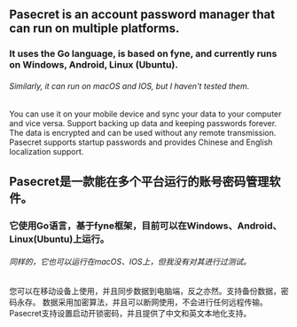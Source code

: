 ## Pasecret is an account password manager that can run on multiple platforms.
### It uses the Go language, is based on <a link='https://fyne.io/'>fyne</a>, and currently runs on Windows, Android, Linux (Ubuntu).
###### Similarly, it can run on macOS and IOS, but I haven't tested them.
<p>You can use it on your mobile device and sync your data to your computer and vice versa. Support backing up data and keeping passwords forever.
The data is encrypted and can be used without any remote transmission. <br>Pasecret supports startup passwords and provides Chinese and English localization support. </p>


## Pasecret是一款能在多个平台运行的账号密码管理软件。
### 它使用Go语言，基于<a link='https://fyne.io/'>fyne</a>框架，目前可以在Windows、Android、Linux(Ubuntu)上运行。
###### 同样的，它也可以运行在macOS、IOS上，但我没有对其进行过测试。
<p>您可以在移动设备上使用，并且同步数据到电脑端，反之亦然。支持备份数据，密码永存。
数据采用加密算法，并且可以断网使用，不会进行任何远程传输。<br>
Pasecret支持设置启动开锁密码，并且提供了中文和英文本地化支持。</p>
<div style="text-align: center" >
<img src="assets/readme/gitshow3.jpeg" alt="">
<img src="assets/readme/gitshow4.jpeg" alt="">
<img src="assets/readme/gitshow1.jpeg" alt="">
<img src="assets/readme/gitshow5.jpeg" alt="">
<img src="assets/readme/gitshow6.jpeg" alt="">
<img src="assets/readme/gitshow7.jpeg" alt="">
<img src="assets/readme/gitshow8.jpeg" alt="">
<img src="assets/readme/gitshow2.jpeg" alt="">
</div>




